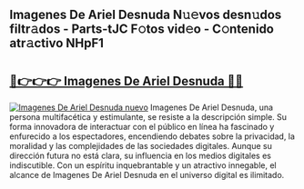 ## Imagenes De Ariel Desnuda N𝚞𝚎vos desn𝚞dos filtr𝚊dos - Parts-tJC F𝚘tos vid𝚎o - C𝚘ntenido atr𝚊ctivo NHpF1

# <h2><a href="http://mbbj44k.tromn.icu/?c=Imagenes+De+Ariel+Desnuda">🔗👉👉👉 Imagenes De Ariel Desnuda 🔗🔗</a></h2>

[![Imagenes De Ariel Desnuda nuevo](https://i.imgur.com/pEAQMta.gif)](http://mbbj44k.tromn.icu/?c=Imagenes+De+Ariel+Desnuda)
Imagenes De Ariel Desnuda, una persona multifacética y estimulante, se resiste a la descripción simple. Su forma innovadora de interactuar con el público en línea ha fascinado y enfurecido a los espectadores, encendiendo debates sobre la privacidad, la moralidad y las complejidades de las sociedades digitales. Aunque su dirección futura no está clara, su influencia en los medios digitales es indiscutible. Con un espíritu inquebrantable y un atractivo innegable, el alcance de Imagenes De Ariel Desnuda en el universo digital es ilimitado.
